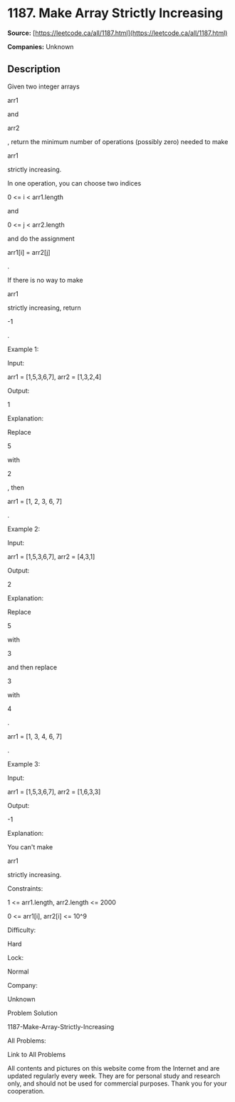 # 1187. Make Array Strictly Increasing

**Source:** [https://leetcode.ca/all/1187.html](https://leetcode.ca/all/1187.html)

**Companies:** Unknown

## Description

Given two integer arrays

arr1

and

arr2

, return the minimum
        number of operations (possibly zero) needed to make

arr1

strictly
        increasing.

In one operation, you can choose two indices

0 <= i <
        arr1.length

and

0 <= j < arr2.length

and do the
        assignment

arr1[i] = arr2[j]

.

If there is no way to make

arr1

strictly increasing, return

-1

.

Example 1:

Input:

arr1 = [1,5,3,6,7], arr2 = [1,3,2,4]

Output:

1

Explanation:

Replace

5

with

2

, then

arr1 = [1, 2, 3, 6, 7]

.

Example 2:

Input:

arr1 = [1,5,3,6,7], arr2 = [4,3,1]

Output:

2

Explanation:

Replace

5

with

3

and then replace

3

with

4

.

arr1 = [1, 3, 4, 6, 7]

.

Example 3:

Input:

arr1 = [1,5,3,6,7], arr2 = [1,6,3,3]

Output:

-1

Explanation:

You can't make

arr1

strictly increasing.

Constraints:

1 <= arr1.length, arr2.length <= 2000

0 <= arr1[i], arr2[i] <= 10^9

Difficulty:

Hard

Lock:

Normal

Company:

Unknown

Problem Solution

1187-Make-Array-Strictly-Increasing

All Problems:

Link to All Problems

All contents and pictures on this website come from the Internet and are updated regularly every week. They are for personal study and research only, and should not be used for commercial purposes. Thank you for your cooperation.

